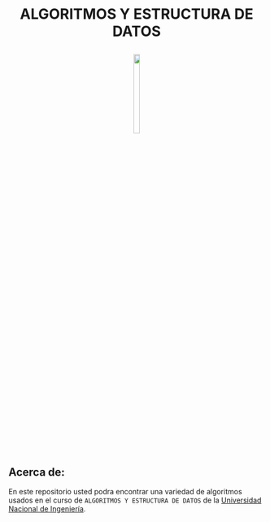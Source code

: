 <h1 align="center">
<p>ALGORITMOS Y ESTRUCTURA DE DATOS</p>
</h1>

<p align="center">
<img src="https://upload.wikimedia.org/wikipedia/commons/f/f7/Uni-logo_transparente_granate.png" height ="20%" width="15%">
</p>

<h2>Acerca de:</h2>

En este repositorio usted podra encontrar una variedad de algoritmos usados en el curso de ``ALGORITMOS Y ESTRUCTURA DE DATOS`` de la [Universidad Nacional de Ingeniería](https://www.uni.edu.pe/).